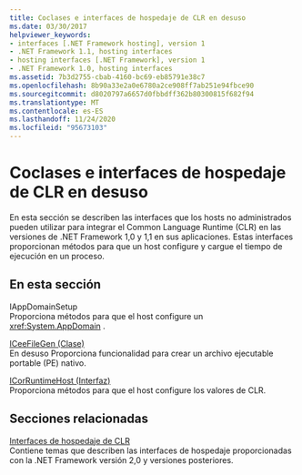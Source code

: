 ```yaml
---
title: Coclases e interfaces de hospedaje de CLR en desuso
ms.date: 03/30/2017
helpviewer_keywords:
- interfaces [.NET Framework hosting], version 1
- .NET Framework 1.1, hosting interfaces
- hosting interfaces [.NET Framework], version 1
- .NET Framework 1.0, hosting interfaces
ms.assetid: 7b3d2755-cbab-4160-bc69-eb85791e38c7
ms.openlocfilehash: 8b90a33e2a0e6780a2ce908ff7ab251e94fbce90
ms.sourcegitcommit: d8020797a6657d0fbbdff362b80300815f682f94
ms.translationtype: MT
ms.contentlocale: es-ES
ms.lasthandoff: 11/24/2020
ms.locfileid: "95673103"
---
```

# <a name="deprecated-clr-hosting-interfaces-and-coclasses"></a>Coclases e interfaces de hospedaje de CLR en desuso

En esta sección se describen las interfaces que los hosts no administrados pueden utilizar para integrar el Common Language Runtime (CLR) en las versiones de .NET Framework 1,0 y 1,1 en sus aplicaciones. Estas interfaces proporcionan métodos para que un host configure y cargue el tiempo de ejecución en un proceso.  
  
## <a name="in-this-section"></a>En esta sección  

 IAppDomainSetup  
 Proporciona métodos para que el host configure un <xref:System.AppDomain> .  
  
 [ICeeFileGen (Clase)](iceefilegen-class.md)  
 En desuso Proporciona funcionalidad para crear un archivo ejecutable portable (PE) nativo.  
  
 [ICorRuntimeHost (Interfaz)](icorruntimehost-interface.md)  
 Proporciona métodos para que el host configure los valores de CLR.  
  
## <a name="related-sections"></a>Secciones relacionadas  

 [Interfaces de hospedaje de CLR](clr-hosting-interfaces.md)  
 Contiene temas que describen las interfaces de hospedaje proporcionadas con la .NET Framework versión 2,0 y versiones posteriores.
